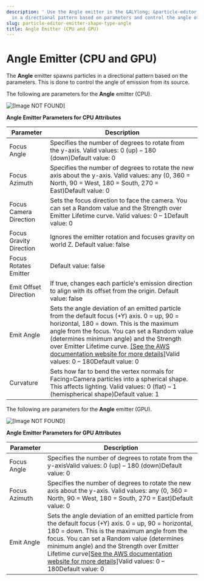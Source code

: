 ```yaml
---
description: ' Use the Angle emitter in the &ALYlong; &particle-editor; to spawn particles
  in a directional pattern based on parameters and control the angle of emission. '
slug: particle-editor-emitter-shape-type-angle
title: Angle Emitter (CPU and GPU)
---
```

# Angle Emitter \(CPU and GPU\)<a name="particle-editor-emitter-shape-type-angle"></a>

The **Angle** emitter spawns particles in a directional pattern based on the parameters\. This is done to control the angle of emission from its source\.

The following are parameters for the **Angle** emitter \(CPU\)\.

![\[Image NOT FOUND\]](/images/userguide/particles/particle-emitter-type-angle.png)


**Angle Emitter Parameters for CPU Attributes**  

| Parameter  | Description | 
| --- | --- | 
| Focus Angle | Specifies the number of degrees to rotate from the y\-axis\. Valid values: 0 \(up\) – 180 \(down\)Default value: 0 | 
| Focus Azimuth | Specifies the number of degrees to rotate the new axis about the y\-axis\. Valid values: any \(0, 360 = North, 90 = West, 180 = South, 270 = East\)Default value: 0 | 
| Focus Camera Direction | Sets the focus direction to face the camera\. You can set a Random value and the Strength over Emitter Lifetime curve\. Valid values: 0 – 1Default value: 0 | 
| Focus Gravity Direction | Ignores the emitter rotation and focuses gravity on world Z\. Default value: false | 
| Focus Rotates Emitter | Default value: false | 
| Emit Offset Direction | If true, changes each particle's emission direction to align with its offset from the origin\. Default value: false | 
| Emit Angle | Sets the angle deviation of an emitted particle from the default focus \(\+Y\) axis\. 0 = up, 90 = horizontal, 180 = down\. This is the maximum angle from the focus\. You can set a Random value \(determines minimum angle\) and the Strength over Emitter Lifetime curve\. [\[See the AWS documentation website for more details\]](http://docs.aws.amazon.com/lumberyard/latest/userguide/particle-editor-emitter-shape-type-angle.html)Valid values: 0 – 180Default value: 0 | 
| Curvature | Sets how far to bend the vertex normals for Facing=Camera particles into a spherical shape\. This affects lighting\. Valid values: 0 \(flat\) – 1 \(hemispherical shape\)Default value: 1 | 

The following are parameters for the **Angle** emitter \(GPU\)\. 

![\[Image NOT FOUND\]](/images/userguide/particles/particle-emitter-type-angle-2.png)


**Angle Emitter Parameters for GPU Attributes**  

| Parameter  | Description | 
| --- | --- | 
| Focus Angle | Specifies the number of degrees to rotate from the y\-axisValid values: 0 \(up\) – 180 \(down\)Default value: 0 | 
| Focus Azimuth | Specifies the number of degrees to rotate the new axis about the y\-axis\. Valid values: any \(0, 360 = North, 90 = West, 180 = South, 270 = East\)Default value: 0 | 
| Emit Angle | Sets the angle deviation of an emitted particle from the default focus \(\+Y\) axis\. 0 = up, 90 = horizontal, 180 = down\. This is the maximum angle from the focus\. You can set a Random value \(determines minimum angle\) and the Strength over Emitter Lifetime curve[\[See the AWS documentation website for more details\]](http://docs.aws.amazon.com/lumberyard/latest/userguide/particle-editor-emitter-shape-type-angle.html)Valid values: 0 – 180Default value: 0 | 